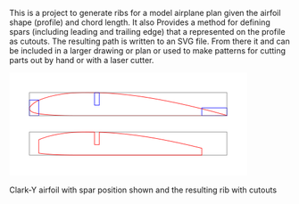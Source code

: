 This is a project to generate ribs for a model airplane plan given the airfoil shape (profile) and chord length. It also Provides a method for defining spars (including leading and trailing edge) that a represented on the profile as cutouts. The resulting path is written to an SVG file. From there it  and can be included in a larger drawing or plan or used to make patterns for cutting parts out by hand or with a laser cutter.

![alt text](https://github.com/bobm123/maker/blob/master/WingPlan/example.png "Wing Rib Example")

Clark-Y airfoil with spar position shown and the resulting rib with cutouts 
